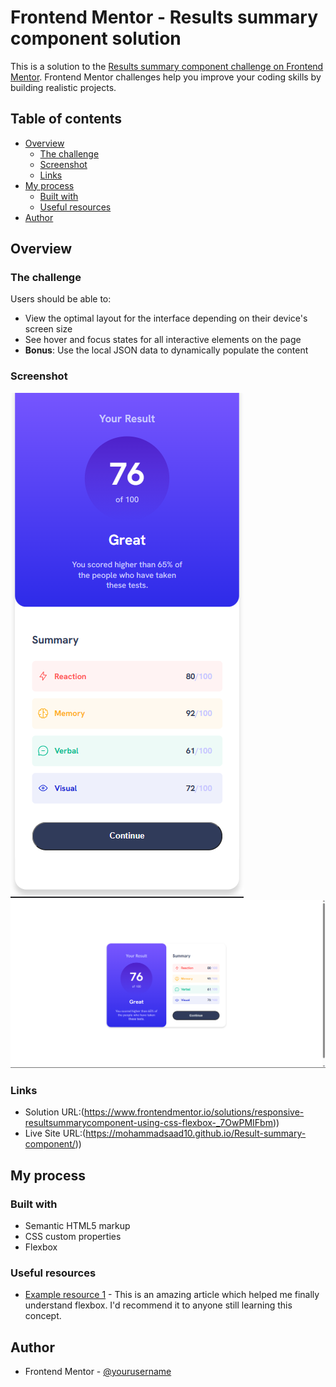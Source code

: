 # Frontend Mentor - Results summary component solution

This is a solution to the [Results summary component challenge on Frontend Mentor](https://www.frontendmentor.io/challenges/results-summary-component-CE_K6s0maV). Frontend Mentor challenges help you improve your coding skills by building realistic projects. 

## Table of contents

- [Overview](#overview)
  - [The challenge](#the-challenge)
  - [Screenshot](#screenshot)
  - [Links](#links)
- [My process](#my-process)
  - [Built with](#built-with)
  - [Useful resources](#useful-resources)
- [Author](#author)

## Overview

### The challenge

Users should be able to:

- View the optimal layout for the interface depending on their device's screen size
- See hover and focus states for all interactive elements on the page
- **Bonus**: Use the local JSON data to dynamically populate the content

### Screenshot

![](./assets/images/Screenshot%202023-07-31%20145437.png)
![](./assets/images/Screenshot%202023-07-31%20145839.png)



### Links

- Solution URL:(https://www.frontendmentor.io/solutions/responsive-resultsummarycomponent-using-css-flexbox-_7OwPMIFbm))
- Live Site URL:(https://mohammadsaad10.github.io/Result-summary-component/))

## My process

### Built with

- Semantic HTML5 markup
- CSS custom properties
- Flexbox


### Useful resources

- [Example resource 1](https://css-tricks.com/snippets/css/a-guide-to-flexbox/)  - This is an amazing article which helped me finally understand flexbox. I'd recommend it to anyone still learning this concept.


## Author
- Frontend Mentor - [@yourusername]([https://www.frontendmentor.io/profile/yourusername](https://www.frontendmentor.io/profile/Mohammadsaad10)https://www.frontendmentor.io/profile/Mohammadsaad10)



